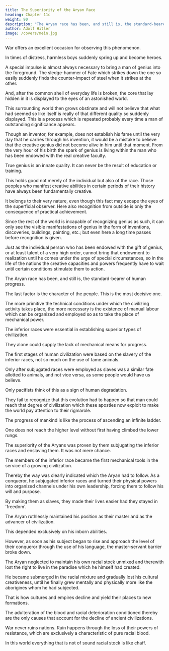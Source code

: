 ```yaml
---
title: The Superiority of the Aryan Race
heading: Chapter 11c
weight: 90
description: "The Aryan race has been, and still is, the standard-bearer of human progress."
author: Adolf Hitler
image: /covers/mein.jpg
---
```




War offers an excellent occasion for observing this phenomenon.

In times of distress, harmless boys suddenly spring up and become heroes.

<!-- , full of determination,
undaunted in the presence of Death and manifesting wonderful powers of calm
reflection under such circumstances.  -->

<!-- If such an hour of trial did not come nobody would have thought that the soul of a hero lurked in the body of that beardless youth. -->

A special impulse is almost always necessary to bring a man of genius into the foreground. The sledge-hammer of Fate which strikes down the one so easily suddenly finds the counter-impact of steel when it strikes at the other. 

And, after the common shell of everyday life is broken, the core that lay hidden in it is displayed to the eyes of an astonished world. 

This surrounding world then grows obstinate and will not believe that what had seemed so like itself is really of that different quality so suddenly displayed. This is a process which is repeated probably every time a man of outstanding significance appears.

Though an inventor, for example, does not establish his fame until the very day that he carries through his invention, it would be a mistake to believe that the creative genius did not become alive in him until that moment. From the very hour of his birth the spark of genius is living within the man who has been endowed with the real creative faculty. 

True genius is an innate quality. It can never be the result of education or training.

This holds good not merely of the individual but also of the race. Those peoples who manifest creative abilities in certain periods of their history have always been fundamentally creative. 

It belongs to their very nature, even though this fact may escape the eyes of the superficial observer. Here also recognition from outside is only the consequence of practical achievement. 

Since the rest of the world is incapable of recognizing genius as such, it can only see the visible manifestations of
genius in the form of inventions, discoveries, buildings, painting, etc.; but even here a
long time passes before recognition is given. 

Just as the individual person who has been endowed with the gift of genius, or at least talent of a very high order, cannot bring that endowment to realization until he comes under the urge of special circumstances, so in the life of the nations the creative capacities and powers frequently have to wait until certain conditions stimulate them to action.

The Aryan race has been, and still is, the standard-bearer of human progress.

<!-- . As soon as Fate brings them face to face with special circumstances their powers begin to develop progressively and to be manifested in tangible form. 

The characteristic cultures which they create under such circumstances are almost always conditioned by the soil, the
climate and the people they subjugate.  -->

The last factor is the character of the people. This is the most decisive one. 

The more primitive the technical conditions under which the civilizing activity takes place, the more necessary is the existence of manual labour which can be organized and employed so as to take the place of mechanical power. 

<!-- Had it not been possible for them to employ members of the inferior race which they conquered, the Aryans would never have been in a position to take the first steps on the road which led them to a later type of culture; just as, without the help of certain suitable animals which they were able to tame, they would never have come to the invention of mechanical power which has subsequently enabled them to do without these beasts. The phrase, 'The Moor has accomplished his function, so let him now depart', has, unfortunately, a profound application. 

For thousands of years the horse has been the faithful servant of man. But now motor power has dispensed with the use of the horse. -->

<!-- In a few years to come the use of the horse will cease entirely; and yet without its collaboration man could scarcely have come to the stage of development which he has now created. -->

The inferior races were essential in establishing superior types of civilization.

They alone could supply the lack of mechanical means for progress. 

The first stages of human civilization were based on the slavery of the inferior races, not so much on the use of tame animals.

 <!-- as on the employment of human beings who were members of an inferior race. -->

Only after subjugated races were employed as slaves was a similar fate allotted to animals, and not vice versa, as some people would have us believe. 

<!-- At first it was the conquered enemy who had to draw the plough and only afterwards did the ox and horse take his place.  -->

Only pacifists think of this as a sign of human degradation. 

They fail to recognize that this evolution had to happen so that man could reach that degree of civilization which these apostles now
exploit to make the world pay attention to their rigmarole.

The progress of mankind is like the process of ascending an infinite ladder. 

One does not reach the higher level without first having climbed the lower rungs. 

<!-- The Aryan therefore had to take that road which his sense of reality pointed out to him and not that which the modern pacifist dreams of. 

The path of reality is, however, difficult and hard to tread; yet it is the only one which finally leads to the goal
where the others envisage mankind in their dreams. But the real truth is that those
dreamers help only to lead man away from his goal rather than towards it. -->

<!-- It was not by mere chance that the first forms of civilization arose there where  -->

The superiority of the Aryans was proven by them subjugating the inferior races and enslaving them. It was not mere chance. 

<!-- forci them to obey his command.  -->

The members of the inferior race became the first mechanical tools in the service of a growing civilization.

Thereby the way was clearly indicated which the Aryan had to follow. As a conqueror, he subjugated inferior races and turned their physical powers into organized channels under his own leadership, forcing them to follow his will and purpose. 

By making them as slaves, they made their lives easier had they stayed in 'freedom'.

 <!-- imposing on them a useful, though hard, manner of employing their powers he not only spared the lives of those whom he had conquered but probably   -->

The Aryan ruthlessly maintained his position as their master and as the advancer of civilization. 

This depended exclusively on his inborn abilities. 

However, as soon as his subject began to rise and approach the level of their conqueror through the use of his language, the master-servant barrier broke down. 

The Aryan neglected to maintain his own racial stock unmixed and therewith lost the right to live in the paradise which he himself had created. 

He became submerged in the racial mixture and gradually lost his cultural creativeness, until he finally grew mentally and  physically more like the aborigines whom he had subjected.

<!-- For some time he could continue to live on the capital of that culture which still remained; but a condition
of fossilization soon set in and he sank into oblivion. -->

That is how cultures and empires decline and yield their places to new formations.

The adulteration of the blood and racial deterioration conditioned thereby are the only causes that account for the decline of ancient civilizations.

War never ruins nations. Ruin happens through the loss of their powers of resistance, which are exclusively a characteristic of pure racial blood. 

In this world everything that is not of sound racial stock is like chaff. 

